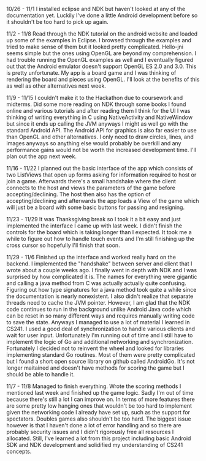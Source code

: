 10/26 - 11/1
I installed eclipse and NDK but haven't looked at any of the documentation yet. Luckily I've done a little Android development before so it shouldn't be too hard to pick up again.

11/2 - 11/8
Read through the NDK tutorial on the android website and loaded up some of the examples in Eclipse. I browsed through the examples and tried to make sense of them but it looked pretty complicated. Hello-jni seems simple but the ones using OpenGL are beyond my comprehension. I had trouble running the OpenGL examples as well and I eventually figured out that the Android emulator doesn't support OpenGL ES 2.0 and 3.0. This is pretty unfortunate. My app is a board game and I was thinking of rendering the board and pieces using OpenGL. I'll look at the benefits of this as well as other alternatives next week.

11/9 - 11/15
I couldn't make it to the Hackathon due to coursework and midterms. Did some more reading on NDK through some books I found online and various tutorials and after reading them I think for the UI I was thinking of writing everything in C using NativeActivity and NativeWindow but since it ends up calling the JVM anyways I might as well go with the standard Android API. The Android API for graphics is also far easier to use than OpenGL and other alternatives. I only need to draw circles, lines, and images anyways so anything else would probably be overkill and any performance gains would not be worth the increased development time. I'll plan out the app next week.

11/16 - 11/22
I planned out the basic interface of the app which consists of two ListViews that open up forms asking for information required to host or join a game. Afterwards there's a small handshake where the client connects to the host and views the parameters of the game before accepting/declining. The host then also has the option of accepting/declining and afterwards the app loads a View of the game which will just be a board with some basic buttons for passing and resigning.

11/23 - 11/29
It was Thanksgiving break so I took it a bit easy and just implemented the interface I came up with last week. I didn't finish the controls for the board which is taking longer than I expected. It took me a while to figure out how to handle touch events and I'm still finishing up the cross cursor so hopefully I'll finish that soon.

11/29 - 11/6
Finished up the interface and worked really hard on the backend. I implemented the "handshake" between server and client that I wrote about a couple weeks ago. I finally went in depth with NDK and I was surprised by how complicated it is. The names for everything were gigantic and calling a java method from C was actually actually quite confusing. Figuring out how type signatures for a java method took quite a while since the documentation is nearly nonexistent. I also didn't realize that separate threads need to cache the JVM pointer. However, I am glad that the NDK code continues to run in the background unlike Android Java code which can be reset in so many different ways and requires manually writing code to save the state. Anyways I managed to use a lot of material I learned in CS241. I used a good deal of synchronization to handle various clients and wait for user input. Unfortunately I'm running out of time and I still have to implement the logic of Go and additional networking and synchronization. Fortunately I decided not to reinvent the wheel and looked for libraries implementing standard Go routines. Most of them were pretty complicated but I found a short open source library on github called AndroidGo. It's not longer maitained and doesn't have methods for scoring the game but I should be able to handle it.

11/7 - 11/8
Managed to finish everything. Wrote the scoring methods I mentioned last week and finished up the game logic. Sadly I'm out of time because there's still a lot I can improve on. In terms of more features there are some pretty low hanging ones that wouldn't be too hard to implement given the networking code I already have set up, such as the support for spectators. Doubles games also shouldn't be too hard. The biggest issue however is that I haven't done a lot of error handling and so there are probably security issues and I didn't rigorously free all resources I allocated. Still, I've learned a lot from this project including basic Android SDK and NDK development and solidified my understanding of CS241 concepts. 

